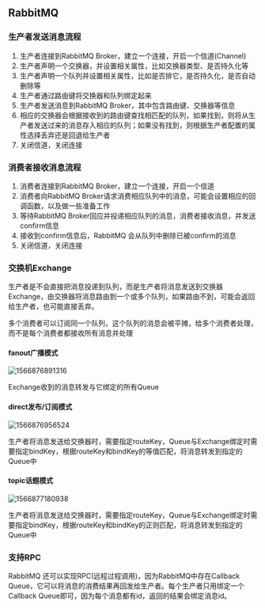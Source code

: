 ## RabbitMQ

### 生产者发送消息流程

1. 生产者连接到RabbitMQ Broker，建立一个连接，开启一个信道(Channel)
2. 生产者声明一个交换器，并设置相关属性，比如交换器类型、是否持久化等
3. 生产者声明一个队列并设置相关属性，比如是否排它，是否持久化，是否自动删除等
4. 生产者通过路由键将交换器和队列绑定起来
5. 生产者发送消息到RabbitMQ Broker，其中包含路由键、交换器等信息
6. 相应的交换器会根据接收到的路由键查找相匹配的队列，如果找到，则将从生产者发送过来的消息存入相应的队列；如果没有找到，则根据生产者配置的属性选择丢弃还是回退给生产者
7. 关闭信道，关闭连接



### 消费者接收消息流程

1. 消费者连接到RabbitMQ Broker，建立一个连接，开启一个信道
2. 消费者向RabbitMQ Broker请求消费相应队列中的消息，可能会设置相应的回调函数，以及做一些准备工作
3. 等待RabbitMQ Broker回应并投递相应队列的消息，消费者接收消息，并发送confirm信息
4. 接收到confirm信息后，RabbitMQ 会从队列中删除已被confirm的消息
5. 关闭信道，关闭连接



### 交换机Exchange

生产者是不会直接把消息投递到队列，而是生产者将消息发送到交换器Exchange，由交换器将消息路由到一个或多个队列，如果路由不到，可能会返回给生产者，也可能直接丢弃。

多个消费者可以订阅同一个队列，这个队列的消息会被平摊，给多个消费者处理，而不是每个消费者都接收所有消息并处理

#### fanout广播模式

![1566876891316](d:/resource/notePic/1566876891316.png)

Exchange收到的消息转发与它绑定的所有Queue

#### direct发布/订阅模式

![1566876956524](d:/resource/notePic/1566876956524.png)

生产者将消息发送给交换器时，需要指定routeKey，Queue与Exchange绑定时需要指定bindKey，根据routeKey和bindKey的等值匹配，将消息转发到指定的Queue中

#### topic话题模式

![1566877180938](d:/resource/notePic/1566877180938.png)

生产者将消息发送给交换器时，需要指定routeKey，Queue与Exchange绑定时需要指定bindKey，根据routeKey和bindKey的正则匹配，将消息转发到指定的Queue中



### 支持RPC

RabbitMQ 还可以实现RPC(远程过程调用)，因为RabbitMQ中存在Callback Queue，它可以将消息的消费结果再回发给生产者。每个生产者只用绑定一个Callback Queue即可，因为每个消息都有id，返回的结果会绑定消息id。